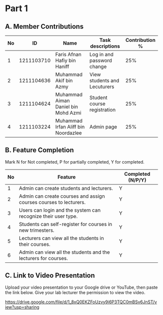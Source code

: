# Part 1

## A. Member Contributions

No | ID         | Name                                  | Task descriptions             | Contribution %
-- | ---------- | --------------------------------------| -----------------             | --------------
1  |1211103710  |Faris Afnan Hafiy bin Haniff           |Log in and password change     |       25%
2  |1211104636  |Muhammad Akif bin Azmy                 |View students and Lecuturers   |       25%
3  |1211104624  |Muhammad Aiman Daniel bin Mohd Azmi    |Student course registration    |       25%
4  |1211103224  |Muhammad Irfan Aliff bin Noordazlee    |Admin page                     |       25%


## B. Feature Completion

Mark N for Not completed, P for partially completed, Y for completed. 

No | Feature                                                                         | Completed (N/P/Y)
-- | ------------------------------------------------------------------------------- | ---------------
1  | Admin can create students and lecturers.                                        |          Y
2  | Admin can create courses and assign courses courses to lecturers.               |          Y
3  | Users can login and the system can recognize their user type.                   |          Y
4  | Students can self-register for courses in new trimesters.                       |          Y
5  | Lecturers can view all the students in their courses.                           |          Y
6  | Admin can view all the students and the lecturers for courses.                  |          Y


## C. Link to Video Presentation

Upload your video presentation to your Google drive or YouTube, then paste the link below. Give your lab lecturer the permission to view the video.

https://drive.google.com/file/d/1_8xQ0EKZFoUzvy9i6P3TQC0mBSv6JnST/view?usp=sharing


